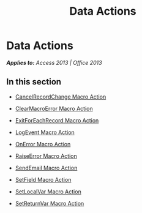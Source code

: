 ﻿---
title: Data Actions
TOCTitle: Data Actions
ms:assetid: f6ec7193-9693-4543-bdc7-569d60f59185
ms:mtpsurl: https://msdn.microsoft.com/en-us/library/Dn180129(v=office.15)
ms:contentKeyID: 52075078
ms.date: 09/18/2015
mtps_version: v=office.15
---

# Data Actions


_**Applies to:** Access 2013 | Office 2013_

## In this section

  - [CancelRecordChange Macro Action](cancelrecordchange-macro-action.md)

  - [ClearMacroError Macro Action](clearmacroerror-macro-action.md)

  - [ExitForEachRecord Macro Action](exitforeachrecord-macro-action.md)

  - [LogEvent Macro Action](logevent-macro-action.md)

  - [OnError Macro Action](onerror-macro-action.md)

  - [RaiseError Macro Action](raiseerror-macro-action.md)

  - [SendEmail Macro Action](sendemail-macro-action.md)

  - [SetField Macro Action](setfield-macro-action.md)

  - [SetLocalVar Macro Action](setlocalvar-macro-action.md)

  - [SetReturnVar Macro Action](setreturnvar-macro-action.md)

